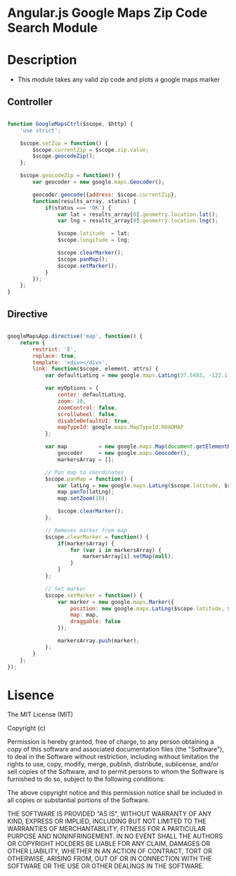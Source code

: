 # Angular.js Google Maps Zip Code Search Module

# Description
 - This module takes any valid zip code and plots a google maps marker

## Controller

```javascript

function GoogleMapsCtrl($scope, $http) {
    'use strict';

    $scope.setZip = function() { 
        $scope.currentZip = $scope.zip.value;
        $scope.geocodeZip();
    };

    $scope.geocodeZip = function() {
        var geocoder = new google.maps.Geocoder();

        geocoder.geocode({address: $scope.currentZip},
        function(results_array, status) { 
            if(status === 'OK') {
                var lat = results_array[0].geometry.location.lat();
                var lng = results_array[0].geometry.location.lng();

                $scope.latitude  = lat;
                $scope.longitude = lng;

                $scope.clearMarker();
                $scope.panMap();
                $scope.setMarker();
            }    
        });
    };
}

```

## Directive

```javascript

googleMapsApp.directive('map', function() {
    return {
        restrict: 'E',
        replace: true,
        template: '<div></div>',
        link: function($scope, element, attrs) {            
            var defaultLatLng = new google.maps.LatLng(37.5483, -122.1);

            var myOptions = {
                center: defaultLatLng,
                zoom: 10,
                zoomControl: false,
                scrollwheel: false,
                disableDefaultUI: true,
                mapTypeId: google.maps.MapTypeId.ROADMAP
            };

            var map          = new google.maps.Map(document.getElementById(attrs.id), myOptions),
                geocoder     = new google.maps.Geocoder(),
                markersArray = [];

            // Pan map to coordinates
            $scope.panMap = function() {
                var latLng = new google.maps.LatLng($scope.latitude, $scope.longitude);
                map.panTo(latLng);
                map.setZoom(10);

                $scope.clearMarker();
            };

            // Removes marker from map
            $scope.clearMarker = function() {
                if(markersArray) {
                    for (var i in markersArray) {
                        markersArray[i].setMap(null);
                    }
                }
            };

            // Set marker
            $scope.setMarker = function() {
                var marker = new google.maps.Marker({
                    position: new google.maps.LatLng($scope.latitude, $scope.longitude),
                    map: map,
                    draggable: false
                });

                markersArray.push(marker);
            };
        }
    };
});

```

# Lisence
The MIT License (MIT)

Copyright (c) <year> <copyright holders>

Permission is hereby granted, free of charge, to any person obtaining a copy
of this software and associated documentation files (the "Software"), to deal
in the Software without restriction, including without limitation the rights
to use, copy, modify, merge, publish, distribute, sublicense, and/or sell
copies of the Software, and to permit persons to whom the Software is
furnished to do so, subject to the following conditions:

The above copyright notice and this permission notice shall be included in
all copies or substantial portions of the Software.

THE SOFTWARE IS PROVIDED "AS IS", WITHOUT WARRANTY OF ANY KIND, EXPRESS OR
IMPLIED, INCLUDING BUT NOT LIMITED TO THE WARRANTIES OF MERCHANTABILITY,
FITNESS FOR A PARTICULAR PURPOSE AND NONINFRINGEMENT. IN NO EVENT SHALL THE
AUTHORS OR COPYRIGHT HOLDERS BE LIABLE FOR ANY CLAIM, DAMAGES OR OTHER
LIABILITY, WHETHER IN AN ACTION OF CONTRACT, TORT OR OTHERWISE, ARISING FROM,
OUT OF OR IN CONNECTION WITH THE SOFTWARE OR THE USE OR OTHER DEALINGS IN
THE SOFTWARE.
